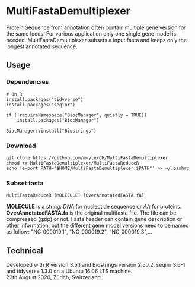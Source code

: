 # MultiFastaDemultiplexer

Protein Sequence from annotation often contain multiple gene version for the same locus. For various application only one single gene model is needed. MultiFastaDemultiplexer subsets a input fasta and keeps only the longest annotated sequence.

Usage
---------------

### Dependencies 
```
# On R
install.packages("tidyverse")
install.packages("seqinr")

if (!requireNamespace("BiocManager", quietly = TRUE))
    install.packages("BiocManager")

BiocManager::install("Biostrings")
```


### Download
```
git clone https://github.com/mwylerCH/MultiFastaDemultiplexer
chmod +x MultiFastaDemultiplexer/MultiFastaReduceR
echo 'export PATH="$HOME/MultiFastaDemultiplexer:$PATH"' >> ~/.bashrc
```

### Subset fasta
```
MultiFastaReduceR [MOLECULE] [OverAnnotatedFASTA.fa]
```
**MOLECULE** is a string: *DNA* for nucleotide sequence or *AA* for proteins.    
**OverAnnotatedFASTA.fa** is the original multifasta file. The file can be compressed (gzip) or not. Fasta header can contain gene description or other information, but the different gene model versions need to be named as follow: "NC_000019.1", "NC_000019.2", "NC_000019.3",...

Technical
---------------
Developed with R version 3.5.1 and Biostrings version 2.50.2, seqinr 3.6-1 and tidyverse 1.3.0 on a Ubuntu 16.06 LTS machine.      
22th August 2020, Zürich, Switzerland.
